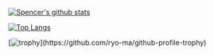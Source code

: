 [![Spencer's github stats](https://github-readme-stats-rosy-eight-38.vercel.app/api?username=SpeakInCode&count_private=true&show_icons=true&theme=algolia&show_owner=true)](https://github.com/SpeakInCode)

[![Top Langs](https://github-readme-stats-rosy-eight-38.vercel.app/api/top-langs/?username=SpeakInCode&theme=algolia&size_weight=0.1&count_weight=1.6)](https://github.com/anuraghazra/github-readme-stats)

[![trophy](https://github-profile-trophy.vercel.app/?username=SpeakInCode&margin-w=25&margin-h=25&theme=algolia&rank=-C,-?)](https://github.com/ryo-ma/github-profile-trophy)

